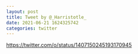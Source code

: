 ```yaml
--- 
layout: post 
title: Tweet by @_Harristotle_ 
date: 2021-06-21 1624325742 
categories: twitter 
--- 
```

https://twitter.com/o/status/1407150245193170945